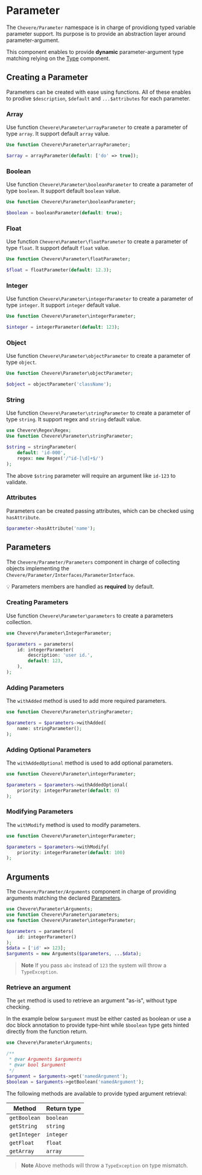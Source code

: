 # Parameter

The `Chevere/Parameter` namespace is in charge of providiong typed variable parameter support. Its purpose is to provide an abstraction layer around parameter-argument.

This component enables to provide **dynamic** parameter-argument type matching relying on the [Type](./Type.md) component.

## Creating a Parameter

Parameters can be created with ease using functions. All of these enables to prodive `$description`, `$default` and `...$attributes` for each parameter.

### Array

Use function `Chevere\Parameter\arrayParameter` to create a parameter of type `array`. It support default `array` value.

```php
Use function Chevere\Parameter\arrayParameter;

$array = arrayParameter(default: ['do' => true]);
```

### Boolean

Use function `Chevere\Parameter\booleanParameter` to create a parameter of type `boolean`. It support default `boolean` value.

```php
Use function Chevere\Parameter\booleanParameter;

$boolean = booleanParameter(default: true);
```

### Float

Use function `Chevere\Parameter\floatParameter` to create a parameter of type `float`. It support default `float` value.

```php
Use function Chevere\Parameter\floatParameter;

$float = floatParameter(default: 12.3);
```

### Integer

Use function `Chevere\Parameter\integerParameter` to create a parameter of type `integer`. It support `integer` default value.

```php
Use function Chevere\Parameter\integerParameter;

$integer = integerParameter(default: 123);
```

### Object

Use function `Chevere\Parameter\objectParameter` to create a parameter of type `object`.

```php
Use function Chevere\Parameter\objectParameter;

$object = objectParameter('className');
```

### String

Use function `Chevere\Parameter\stringParameter` to create a parameter of type `string`. It support regex and `string` default value.

```php
use Chevere\Regex\Regex;
Use function Chevere\Parameter\stringParameter;

$string = stringParameter(
    default: 'id-000',
    regex: new Regex('/^id-[\d]+$/')
);
```

The above `$string` parameter will require an argument like `id-123` to validate.

### Attributes

Parameters can be created passing attributes, which can be checked using `hasAttribute`.

```php
$parameter->hasAttribute('name');
```

## Parameters

The `Chevere/Parameter/Parameters` component in charge of collecting objects implementing the `Chevere/Parameter/Interfaces/ParameterInterface`.

💡 Parameters members are handled as **required** by default.

### Creating Parameters

Use function `Chevere\Parameter\parameters` to create a parameters collection.

```php
use Chevere\Parameter\IntegerParameter;

$parameters = parameters(
    id: integerParameter(
        description: 'user id.',
        default: 123,
    ),
);
```

### Adding Parameters

The `withAdded` method is used to add more required parameters.

```php
use function Chevere\Parameter\stringParameter;

$parameters = $parameters->withAdded(
    name: stringParameter();
);
```

### Adding Optional Parameters

The `withAddedOptional` method is used to add optional parameters.

```php
use function Chevere\Parameter\integerParameter;

$parameters = $parameters->withAddedOptional(
    priority: integerParameter(default: 0)
);
```

### Modifying Parameters

The `withModify` method is used to modify parameters.

```php
use function Chevere\Parameter\integerParameter;

$parameters = $parameters->withModify(
    priority: integerParameter(default: 100)
);
```

## Arguments

The `Chevere/Parameter/Arguments` component in charge of providing arguments matching the declared [Parameters](#parameters).

```php
use Chevere\Parameter\Arguments;
use function Chevere\Parameter\parameters;
use function Chevere\Parameter\integerParameter;

$parameters = parameters(
    id: integerParameter()
);
$data = ['id' => 123];
$arguments = new Arguments($parameters, ...$data);
```

> **Note** If you pass `abc` instead of `123` the system will throw a `TypeException`.

### Retrieve an argument

The `get` method is used to retrieve an argument "as-is", without type checking.

In the example below `$argument` must be either casted as boolean or use a doc block annotation to provide type-hint while `$boolean` type gets hinted directly from the function return.

```php
use Chevere\Parameter\Arguments;

/**
 * @var Arguments $arguments
 * @var bool $argument
 */
$argument = $arguments->get('namedArgument');
$boolean = $arguments->getBoolean('namedArgument');
```

The following methods are available to provide typed argument retrieval:

| Method       | Return type |
| ------------ | ----------- |
| `getBoolean` | `boolean`   |
| `getString`  | `string`    |
| `getInteger` | `integer`   |
| `getFloat`   | `float`     |
| `getArray`   | `array`     |

> **Note** Above methods will throw a `TypeException` on type mismatch.
